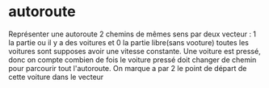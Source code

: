 # autoroute
Représenter une autoroute 2 chemins de mêmes sens par deux vecteur : 1 la partie ou il y a des voitures et 0 la partie libre(sans vooture) toutes les voitures sont supposes avoir une vitesse constante. Une voiture est pressé, donc on compte combien de fois le voiture pressé doit changer de chemin pour parcourir tout l'autoroute. On marque a par 2 le point de départ de cette voiture dans le vecteur 
